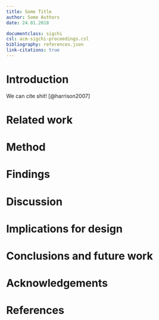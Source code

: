 ```yaml
---
title: Some Title
author: Some Authors
date: 24.01.2018

documentclass: sigchi
csl: acm-sigchi-proceedings.csl
bibliography: references.json
link-citations: true
---
```


# Introduction

We can cite shit! [@harrison2007]

# Related work 

<!--
drawing on peer reviewed literature
-->

# Method

<!--
* how data was collected
* also talk about limitations (e.g. time-limitations, methodological limitations)
* how we went about the language thing
  -->

# Findings

# Discussion

# Implications for design 

<!--
"Discussion"?

or some design-relevant discussion
-->

# Conclusions and future work

<!--
* future: e.g. different demographics, differently phrased questions, transcending some limitations, etc
  -->

# Acknowledgements

# References



